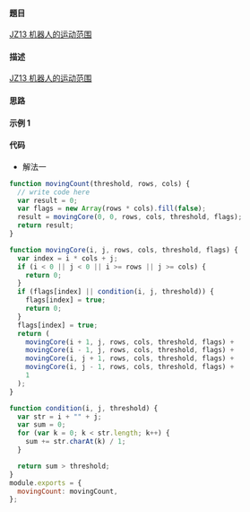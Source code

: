 #### 題目

[JZ13 机器人的运动范围](https://www.nowcoder.com/practice/6e5207314b5241fb83f2329e89fdecc8?tpId=13&tqId=23460&ru=/practice/2a49359695a544b8939c77358d29b7e6&qru=/ta/coding-interviews/question-ranking)

#### 描述

[JZ13 机器人的运动范围](https://www.nowcoder.com/practice/2a49359695a544b8939c77358d29b7e6?tpId=13&tqId=1517966&ru=/practice/2a49359695a544b8939c77358d29b7e6&qru=/ta/coding-interviews/question-ranking)

#### 思路

#### 示例 1

#### 代码

- 解法一

```js
function movingCount(threshold, rows, cols) {
  // write code here
  var result = 0;
  var flags = new Array(rows * cols).fill(false);
  result = movingCore(0, 0, rows, cols, threshold, flags);
  return result;
}

function movingCore(i, j, rows, cols, threshold, flags) {
  var index = i * cols + j;
  if (i < 0 || j < 0 || i >= rows || j >= cols) {
    return 0;
  }
  if (flags[index] || condition(i, j, threshold)) {
    flags[index] = true;
    return 0;
  }
  flags[index] = true;
  return (
    movingCore(i + 1, j, rows, cols, threshold, flags) +
    movingCore(i - 1, j, rows, cols, threshold, flags) +
    movingCore(i, j + 1, rows, cols, threshold, flags) +
    movingCore(i, j - 1, rows, cols, threshold, flags) +
    1
  );
}

function condition(i, j, threshold) {
  var str = i + "" + j;
  var sum = 0;
  for (var k = 0; k < str.length; k++) {
    sum += str.charAt(k) / 1;
  }

  return sum > threshold;
}
module.exports = {
  movingCount: movingCount,
};

```
